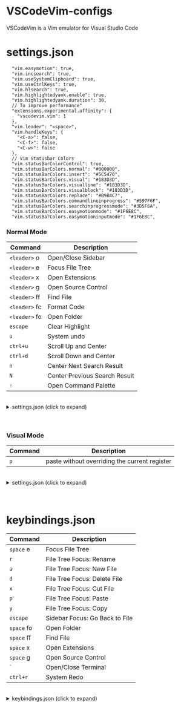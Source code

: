 # VSCodeVim-configs
VSCodeVim is a Vim emulator for Visual Studio Code

# settings.json
```
  "vim.easymotion": true,
  "vim.incsearch": true,
  "vim.useSystemClipboard": true,
  "vim.useCtrlKeys": true,
  "vim.hlsearch": true,
  "vim.highlightedyank.enable": true,
  "vim.highlightedyank.duration": 30,
  // To improve performance"
  "extensions.experimental.affinity": {
    "vscodevim.vim": 1
  },
  "vim.leader": "<space>",
  "vim.handleKeys": {
    "<C-a>": false,
    "<C-f>": false,
    "<C-w>": false
  },
  // Vim Statusbar Colors
  "vim.statusBarColorControl": true,
  "vim.statusBarColors.normal": "#000000",
  "vim.statusBarColors.insert": "#5C5470",
  "vim.statusBarColors.visual": "#183D3D",
  "vim.statusBarColors.visualline": "#183D3D",
  "vim.statusBarColors.visualblock": "#183D3D",
  "vim.statusBarColors.replace": "#B9B4C7",
  "vim.statusBarColors.commandlineinprogress": "#597F6F",
  "vim.statusBarColors.searchinprogressmode": "#3D5F6A",
  "vim.statusBarColors.easymotionmode": "#1F6E8C",
  "vim.statusBarColors.easymotioninputmode": "#1F6E8C",
```

### Normal Mode

| Command       | Description                   |
| ------------- | ----------------------------- |
| `<leader>` o  | Open/Close Sidebar            |
| `<leader>` e  | Focus File Tree               |
| `<leader>` x  | Open Extensions               |
| `<leader>` g  | Open Source Control           |
| `<leader>` ff | Find File                     |
| `<leader>` fc | Format Code                   |
| `<leader>` fo | Open Folder                   |
| `escape`      | Clear Highlight               |
| `u`           | System undo                   |
| `ctrl+u`      | Scroll Up and Center          |
| `ctrl+d`      | Scroll Down and Center        |
| `n`           | Center Next Search Result     |
| `N`           | Center Previous Search Result |
| `:`           | Open Command Palette          |

<br>
<details>
 <summary>settings.json (click to expand)</summary>


```json
  "vim.normalModeKeyBindingsNonRecursive": [
    // Open/Close Sidebar
    {
      "before": ["<Leader>", "o"],
      "commands": ["workbench.action.toggleSidebarVisibility"]
    },
    // Focus File Tree
    {
      "before": ["<Leader>", "e"],
      "commands": ["workbench.explorer.fileView.focus"]
    },
    // Open Folder
    {
      "before": ["<Leader>", "f", "o"],
      "commands": ["workbench.action.files.openFolderViaWorkspace"]
    },
    // Find File
    {
      "before": ["<Leader>", "f", "f"],
      "commands": ["workbench.action.quickOpen"]
    },
    // Open Extensions
    {
      "before": ["<Leader>", "x"],
      "commands": ["workbench.view.extensions"]
    },
    // Open Source Control
    {
      "before": ["<Leader>", "g"],
      "commands": ["workbench.view.scm"]
    },
    // Format Code
    {
      "before": ["<Leader>", "f", "c"],
      "commands": ["editor.action.formatDocument"],
      "silent": true
    },
    // Clear Highlight
    {
      "before": ["escape"],
      "commands": [":nohl"],
      "silent": true
    },
    // System undo
    {
      "before": ["u"],
      "commands": ["undo"]
    },
    // Scroll and Center
    {
      "before": ["ctrl+u"],
      "after": ["ctrl+u", "z", "z"]
    },
    {
      "before": ["ctrl+d"],
      "after": ["ctrl+d", "z", "z"]
    },
    // Center on Search
    {
      "before": ["n"],
      "after": ["n", "z", "z"]
    },
    {
      "before": ["N"],
      "after": ["N", "z", "z"]
    }
  ],
```

</details>
<br>
<br>

### Visual Mode

| Command       | Description                   |
| ------------- | ----------------------------- |
| `p`           | paste without overriding the current register                   |

<br>
<details>
 <summary>settings.json (click to expand)</summary>

```json
  "vim.visualModeKeyBindingsNonRecursive": [
    // paste without overriding the current register
    {
      "before": ["p"],
      "after": ["p", "g", "v", "y"]
    }
  ],
```

</details>
<br>
<br>

# keybindings.json

| Command    | Description                    |
| ---------- | ------------------------------ |
| `space` e  | Focus File Tree                |
| `r`        | File Tree Focus: Rename        |
| `a`        | File Tree Focus: New File      |
| `d`        | File Tree Focus: Delete File   |
| `x`        | File Tree Focus: Cut File      |
| `p`        | File Tree Focus: Paste         |
| `y`        | File Tree Focus: Copy          |
| `escape`   | Sidebar Focus: Go Back to File |
| `space` fo | Open Folder                    |
| `space` ff | Find File                      |
| `space` x  | Open Extensions                |
| `space` g  | Open Source Control            |
| `          | Open/Close Terminal            |
| `ctrl+r`   | System Redo                    |

<br>
<details>
 <summary>keybindings.json (click to expand)</summary>
  
```json
  // Focus File Tree
  {
    "key": "space e",
    "command": "workbench.files.action.focusFilesExplorer",
    "when": "!workbench.files.action.focusFilesExplorer && !inputFocus"
  },
  // File Tree Motions
  {
    "key": "r",
    "command": "renameFile",
    "when": "filesExplorerFocus && foldersViewVisible && !explorerResourceIsRoot && !explorerResourceReadonly && !inputFocus"
  },
  {
    "key": "a",
    "command": "explorer.newFile",
    "when": "filesExplorerFocus && !inputFocus"
  },
  {
    "key": "d",
    "command": "deleteFile",
    "when": "filesExplorerFocus && !inputFocus"
  },
  {
    "key": "x",
    "command": "filesExplorer.cut",
    "when": "filesExplorerFocus && !inputFocus"
  },
  {
    "key": "p",
    "command": "filesExplorer.paste",
    "when": "filesExplorerFocus && !inputFocus"
  },
  {
    "key": "y",
    "command": "filesExplorer.copy",
    "when": "filesExplorerFocus && !inputFocus"
  },
  // Go Back to File From Sidebar
  {
    "key": "escape",
    "command": "workbench.action.focusActiveEditorGroup",
    "when": "sideBarFocus"
  },
  // Open Folder
  {
    "key": "space f o",
    "command": "workbench.action.files.openFolderViaWorkspace",
    "when": "!inputFocus"
  },
  // Find File
  {
    "key": "space f f",
    "command": "workbench.action.quickOpen",
    "when": "!inputFocus"
  },
  // Open/Close Terminal
  {
    "key": "`",
    "command": "workbench.action.terminal.toggleTerminal",
    "when": "terminal.active && vim.mode != 'Insert'"
  },
  // Open Extensions
  {
    "key": "space x",
    "command": "workbench.view.extensions",
    "when": "!inputFocus"
  },
  // Open Source Control
  {
    "key": "space g",
    "command": "workbench.view.scm",
    "when": "!inputFocus"
  },
  // System Redo
  {
    "key": "ctrl+r",
    "command": "redo"
  }
```

</details>
<br>
<br>
